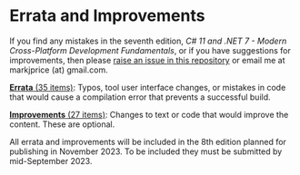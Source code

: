 # Errata and Improvements

If you find any mistakes in the seventh edition, *C# 11 and .NET 7 - Modern Cross-Platform Development Fundamentals*, or if you have suggestions for improvements, then please [raise an issue in this repository](https://github.com/markjprice/cs11dotnet7/issues) or email me at markjprice (at) gmail.com.

[**Errata** (35 items)](errata.md): Typos, tool user interface changes, or mistakes in code that would cause a compilation error that prevents a successful build.

[**Improvements** (27 items)](improvements.md): Changes to text or code that would improve the content. These are optional.

All errata and improvements will be included in the 8th edition planned for publishing in November 2023. To be included they must be submitted by mid-September 2023.
